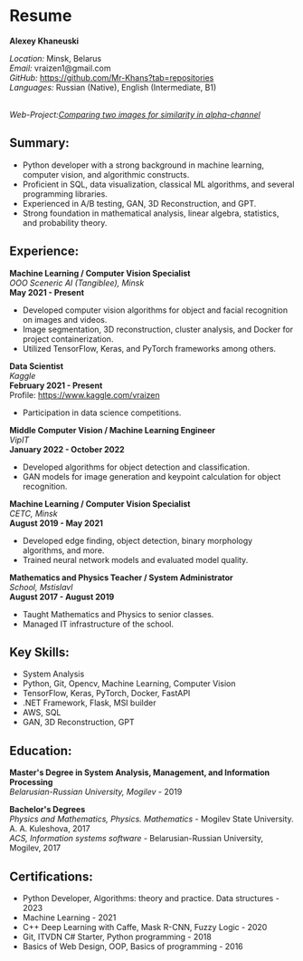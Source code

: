 <div class="markdown prose w-full break-words dark:prose-invert dark"><h1>Resume</h1><p><strong>Alexey Khaneuski</strong></p><p><em>Location:</em> Minsk, Belarus<br><em>Email:</em> vraizen1@gmail.com<br><em>GitHub:</em> <a href="https://github.com/Mr-Khans?tab=repositories" target="_new">https://github.com/Mr-Khans?tab=repositories</a><br><em>Languages:</em> Russian (Native), English (Intermediate, B1)</p><br><em>Web-Project:</em><a href="https://mr-khans-streamlit-example-streamlit-app-cog33w.streamlit.app/" target="_new"><em>Comparing two images for similarity in alpha-channel</em></a><h2>Summary:</h2><ul><li>Python developer with a strong background in machine learning, computer vision, and algorithmic constructs.</li><li>Proficient in SQL, data visualization, classical ML algorithms, and several programming libraries.</li><li>Experienced in A/B testing, GAN, 3D Reconstruction, and GPT.</li><li>Strong foundation in mathematical analysis, linear algebra, statistics, and probability theory.</li></ul><h2>Experience:</h2><p><strong>Machine Learning / Computer Vision Specialist</strong><br><em>OOO Sceneric AI (Tangiblee), Minsk</em><br><strong>May 2021 - Present</strong></p><ul><li>Developed computer vision algorithms for object and facial recognition on images and videos.</li><li>Image segmentation, 3D reconstruction, cluster analysis, and Docker for project containerization.</li><li>Utilized TensorFlow, Keras, and PyTorch frameworks among others.</li></ul><p><strong>Data Scientist</strong><br><em>Kaggle</em><br><strong>February 2021 - Present</strong><br>Profile: <a href="https://www.kaggle.com/vraizen" target="_new">https://www.kaggle.com/vraizen</a></p><ul><li>Participation in data science competitions.</li></ul><p><strong>Middle Computer Vision / Machine Learning Engineer</strong><br><em>VipIT</em><br><strong>January 2022 - October 2022</strong></p><ul><li>Developed algorithms for object detection and classification.</li><li>GAN models for image generation and keypoint calculation for object recognition.</li></ul><p><strong>Machine Learning / Computer Vision Specialist</strong><br><em>CETC, Minsk</em><br><strong>August 2019 - May 2021</strong></p><ul><li>Developed edge finding, object detection, binary morphology algorithms, and more.</li><li>Trained neural network models and evaluated model quality.</li></ul><p><strong>Mathematics and Physics Teacher / System Administrator</strong><br><em>School, Mstislavl</em><br><strong>August 2017 - August 2019</strong></p><ul><li>Taught Mathematics and Physics to senior classes.</li><li>Managed IT infrastructure of the school.</li></ul><h2>Key Skills:</h2><ul><li>System Analysis</li><li>Python, Git, Opencv, Machine Learning, Computer Vision</li><li>TensorFlow, Keras, PyTorch, Docker, FastAPI</li><li>.NET Framework, Flask, MSI builder</li><li>AWS, SQL</li><li>GAN, 3D Reconstruction, GPT</li></ul><h2>Education:</h2><p><strong>Master's Degree in System Analysis, Management, and Information Processing</strong><br><em>Belarusian-Russian University, Mogilev</em> - 2019</p><p><strong>Bachelor's Degrees</strong><br><em>Physics and Mathematics, Physics. Mathematics </em> - Mogilev State University. A. A. Kuleshova, 2017<br><em>ACS, Information systems software</em> - Belarusian-Russian University, Mogilev, 2017</p><h2>Certifications:</h2><ul><li>Python Developer, Algorithms: theory and practice. Data structures - 2023</li><li>Machine Learning - 2021</li><li>C++ Deep Learning with Caffe, Mask R-CNN, Fuzzy Logic - 2020</li><li>Git, ITVDN C# Starter, Python programming - 2018</li><li>Basics of Web Design, OOP, Basics of programming - 2016</li></ul></p></div>
